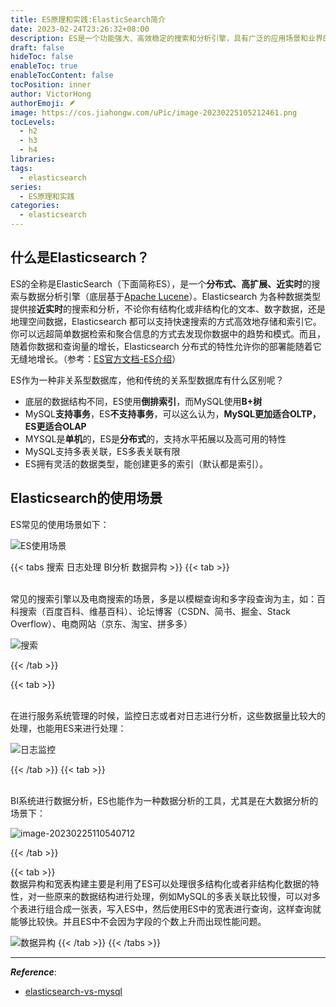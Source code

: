 ```yaml
---
title: ES原理和实践:ElasticSearch简介
date: 2023-02-24T23:26:32+08:00
description: ES是一个功能强大、高效稳定的搜索和分析引擎，具有广泛的应用场景和业界的认可度。无论是企业内部的数据分析，还是面向公众的搜索服务，ES都能够提供高性能和可靠性的支持.
draft: false
hideToc: false
enableToc: true
enableTocContent: false
tocPosition: inner
author: VictorHong
authorEmoji: 🪶
image: https://cos.jiahongw.com/uPic/image-20230225105212461.png
tocLevels:
  - h2
  - h3
  - h4
libraries: 
tags:
  - elasticsearch
series:
  - ES原理和实践
categories:
  - elasticsearch
---
```




## 什么是Elasticsearch？

ES的全称是ElasticSearch（下面简称ES），是一个**分布式、高扩展、近实时**的搜索与数据分析引擎（底层基于[Apache Lucene](https://lucene.apache.org/)）。Elasticsearch 为各种数据类型提供接**近实时**的搜索和分析，不论你有结构化或非结构化的文本、数字数据，还是地理空间数据，Elasticsearch 都可以支持快速搜索的方式高效地存储和索引它。你可以远超简单数据检索和聚合信息的方式去发现你数据中的趋势和模式。而且，随着你数据和查询量的增长，Elasticsearch 分布式的特性允许你的部署能随着它无缝地增长。（参考：[ES官方文档-ES介绍](https://www.elastic.co/guide/en/elasticsearch/reference/current/elasticsearch-intro.html)）



ES作为一种非关系型数据库，他和传统的关系型数据库有什么区别呢？

- 底层的数据结构不同，ES使用**倒排索引**，而MySQL使用**B+树**
- MySQL**支持事务**，ES**不支持事务**，可以这么认为，**MySQL更加适合OLTP，ES更适合OLAP**
- MYSQL是**单机**的，ES是**分布式**的，支持水平拓展以及高可用的特性
- MySQL支持多表关联，ES多表关联有限
- ES拥有灵活的数据类型，能创建更多的索引（默认都是索引）。



## Elasticsearch的使用场景

ES常见的使用场景如下：

![ES使用场景](https://cos.jiahongw.com/uPic/image-20230225110043810.png)





{{< tabs 搜索 日志处理 BI分析 数据异构 >}}
  {{< tab >}}

</br>
常见的搜索引擎以及电商搜索的场景，多是以模糊查询和多字段查询为主，如：百科搜索（百度百科、维基百科）、论坛博客（CSDN、简书、掘金、Stack Overflow）、电商网站（京东、淘宝、拼多多）

![搜索](https://cos.jiahongw.com/uPic/image-20230225110251025.png)

  {{< /tab >}}

  {{< tab >}}

</br>
在进行服务系统管理的时候，监控日志或者对日志进行分析，这些数据量比较大的处理，也能用ES来进行处理：

![日志监控](https://cos.jiahongw.com/uPic/image-20230225110421718.png)

  {{< /tab >}}
  {{< tab >}}

</br>
BI系统进行数据分析，ES也能作为一种数据分析的工具，尤其是在大数据分析的场景下：

![image-20230225110540712](https://cos.jiahongw.com/uPic/image-20230225110540712.png)


  {{< /tab >}}

   {{< tab >}}
</br>
数据异构和宽表构建主要是利用了ES可以处理很多结构化或者非结构化数据的特性，对一些原来的数据结构进行处理，例如MySQL的多表关联比较慢，可以对多个表进行组合成一张表，写入ES中，然后使用ES中的宽表进行查询，这样查询就能够比较快。并且ES中不会因为字段的个数上升而出现性能问题。

![数据异构](https://cos.jiahongw.com/uPic/image-20230225111223158.png)
   {{< /tab >}}
{{< /tabs >}}



















---

***Reference***:

- [elasticsearch-vs-mysql](https://www.trustradius.com/compare-products/elasticsearch-vs-mysql)
